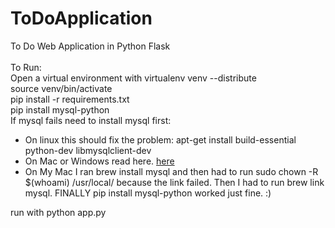 # ToDoApplication
To Do Web Application in Python Flask <br><br>
To Run:<br>
Open a virtual environment with virtualenv venv --distribute <br> source venv/bin/activate <br>
pip install -r requirements.txt <br>
pip install mysql-python <br>
If mysql fails need to install mysql first: <br>
<ul>
<li>On linux this should fix the problem: apt-get install build-essential python-dev libmysqlclient-dev </li>
<li>On Mac or Windows read here. <a href="http://mysql-python.blogspot.com/2012/11/is-mysqldb-hard-to-install.html">here</a> </li>
<li>On My Mac I ran brew install mysql and then had to run sudo chown -R $(whoami) /usr/local/ because the link failed. Then I had to run brew link mysql. FINALLY pip install mysql-python worked just fine. :)</li>
</ul>
run with python app.py
